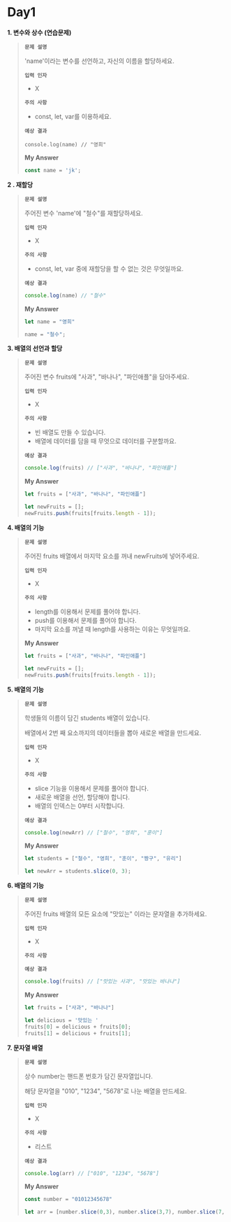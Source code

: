 # Day1

**1. 변수와 상수 (연습문제)**

> **`문제 설명`**
>
> 'name'이라는 변수를 선언하고, 자신의 이름을 할당하세요.
>
> **`입력 인자`**
>
> - X
>
> **`주의 사항`**
>
> - const, let, var를 이용하세요.
>
> **`예상 결과`**
>
> ```console.log(name) // "영희"```
>
> 
>
> **My Answer**
>
> ```js
> const name = 'jk';
> 
> ```





**2 . 재할당**

> **`문제 설명`**
>
> 주어진 변수 'name'에 "철수"를 재할당하세요.
>
> **`입력 인자`**
>
> - X
>
> **`주의 사항`**
>
> - const, let, var 중에 재할당을 할 수 없는 것은 무엇일까요.
>
> **`예상 결과`**
>
> ```js
> console.log(name) // "철수" 
> ```
>
> **My Answer**
>
> ```js
> let name = "영희"
> 
> name = "철수";
> ```

**3. 배열의 선언과 할당**

> **`문제 설명`**
>
> 주어진 변수 fruits에 "사과", "바나나", "파인애플"을 담아주세요.
>
> **`입력 인자`**
>
> - X
>
> **`주의 사항`**
>
> - 빈 배열도 만들 수 있습니다.
> - 배열에 데이터를 담을 때 무엇으로 데이터를 구분할까요.
>
> **`예상 결과`**
>
> ```jsx
> console.log(fruits) // ["사과", "바나나", "파인애플"]
> ```
>
> **My Answer**
>
> ```js
> let fruits = ["사과", "바나나", "파인애플"]
> 
> let newFruits = [];
> newFruits.push(fruits[fruits.length - 1]);
> ```

**4. 배열의 기능**

> **`문제 설명`**
>
> 주어진 fruits 배열에서 마지막 요소를 꺼내 newFruits에 넣어주세요.
>
> **`입력 인자`**
>
> - X
>
> **`주의 사항`**
>
> - length를 이용해서 문제를 풀어야 합니다.
> - push를 이용해서 문제를 풀어야 합니다.
> - 마지막 요소를 꺼낼 때 length를 사용하는 이유는 무엇일까요.
>
> **My Answer**
>
> ```js
> let fruits = ["사과", "바나나", "파인애플"]
> 
> let newFruits = [];
> newFruits.push(fruits[fruits.length - 1]);
> ```

**5. 배열의 기능**

> **`문제 설명`**
>
> 학생들의 이름이 담긴 students 배열이 있습니다.
>
> 배열에서 2번 째 요소까지의 데이터들을 뽑아 새로운 배열을 만드세요.
>
> **`입력 인자`**
>
> - X
>
> **`주의 사항`**
>
> - slice 기능을 이용해서 문제를 풀어야 합니다.
> - 새로운 배열을 선언, 할당해야 합니다.
> - 배열의 인덱스는 0부터 시작합니다.
>
> **`예상 결과`**
>
> ```jsx
> console.log(newArr) // ["철수", "영희", "훈이"]
> ```
>
> **My Answer**
>
> ```js
> let students = ["철수", "영희", "훈이", "짱구", "유리"]
> 
> let newArr = students.slice(0, 3);
> ```

**6. 배열의 기능**

> **`문제 설명`**
>
> 주어진 fruits 배열의 모든 요소에 "맛있는" 이라는 문자열을 추가하세요.
>
> **`입력 인자`**
>
> - X
>
> **`주의 사항`**
>
> **`예상 결과`**
>
> ```jsx
> console.log(fruits) // ["맛있는 사과", "맛있는 바나나"]
> ```
>
> **My Answer**
>
> ```js
> let fruits = ["사과", "바나나"]
> 
> let delicious = '맛있는 '
> fruits[0] = delicious + fruits[0];
> fruits[1] = delicious + fruits[1];
> ```

**7. 문자열 배열**

> **`문제 설명`**
>
> 상수 number는 핸드폰 번호가 담긴 문자열입니다.
>
> 해당 문자열을 "010", "1234", "5678"로 나눈 배열을 만드세요.
>
> **`입력 인자`**
>
> - X
>
> **`주의 사항`**
>
> - 리스트
>
> **`예상 결과`**
>
> ```jsx
> console.log(arr) // ["010", "1234", "5678"]
> ```
>
> **My Answer**
>
> ```js
> const number = "01012345678"
> 
> let arr = [number.slice(0,3), number.slice(3,7), number.slice(7, number.length)];
> ```

